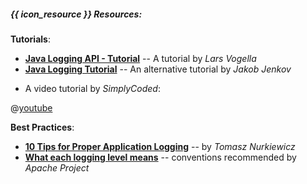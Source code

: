 ##### {{ icon_resource }} Resources:


**Tutorials**:

* [**Java Logging API - Tutorial**](http://www.vogella.com/tutorials/Logging/article.html) -- A tutorial by _Lars Vogella_
* [**Java Logging Tutorial**](http://tutorials.jenkov.com/java-logging/index.html) -- An alternative tutorial by _Jakob Jenkov_

<div v-closeable alt="video:logging">

* A video tutorial by _SimplyCoded_:<br>

@[youtube](W0_Man88Z3Q)

</div>

**Best Practices**:

* [**10 Tips for Proper Application Logging**](https://www.javacodegeeks.com/2011/01/10-tips-proper-application-logging.html) -- by _Tomasz Nurkiewicz_
* [**What each logging level means**](http://commons.apache.org/proper/commons-logging/guide.html#Message_PrioritiesLevels) -- conventions recommended by _Apache Project_
